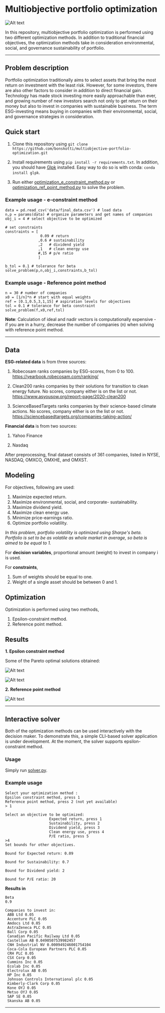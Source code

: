 # Multiobjective portfolio optimization

![Alt text](img/sm_crop.jpg?raw=true "Title")

In this repository, multiobjective portfolio optimization is performed using two different optimization methods. In addition to traditional financial objectives, the optimization methods take in consideration environmental, social, and governance sustainability of portfolio.

----
## Problem description

Portfolio optimization traditionally aims to select assets that bring the most return on investment with the least risk. However, for some investors, there are also other factors to consider in addition to direct financial gain. Technology has made stock investing more easily approachable than ever, and growing number of new investors search not only to get return on their money but also to invest in companies with sustainable business. The term ESG-investing means buying in companies with their environmental, social, and governance strategies in consideration.

## Quick start

1. Clone this repository using `git clone https://github.com/bonskotti/multiobjective-portfolio-optimization.git`

2. Install requirements using `pip install -r requirements.txt`. In addition, you should have [Glpk](https://www.gnu.org/software/glpk/) installed. Easy way to do so is with conda: `conda install glpk`.

3. Run either [optimization_e_constraint_method.py](../master/optimization_e_constraint_method.py) or [optimization_ref_point_method.py](../master/optimization_ref_point_method.py) to solve the problem.

### Example usage - e-constraint method

```
data = pd.read_csv('data/final_data.csv') # load data
n,p = params(data) # organize parameters and get names of companies
obj_i = 4 # select objective to be optimized

# set constraints
constraints = [
                0.09 # return
               ,0.6 # sustainability
               ,2   # dividend yield
               ,1   # clean energy use
               #,15 # p/e ratio
               ]
               
b_tol = 0.1 # tolerance for beta
solve_problem(p,n,obj_i,constraints,b_tol)
```
### Example usage - Reference point method

```
n = 30 # number of companies
x0 = [1/n]*n # start with equal weights
ref = [0.1,0.5,3,1,15] # aspiration levels for objectives
tol = 0.1 # tolerance for beta constraint
solve_problem(f,x0,ref,tol)
```
**Note**: Calculation of ideal and nadir vectors is computationally expensive - if you are in a hurry, decrease the number of companies (n) when solving with reference point method.

----

## Data

**ESG-related data** is from three sources:

1. Robecosam ranks companies by ESG-scores, from 0 to 100. https://yearbook.robecosam.com/ranking/

2. Clean200 ranks companies by their solutions for transition to clean energy future. No scores, company either is on the list or not. https://www.asyousow.org/report-page/2020-clean200

3.  ScienceBasedTargets ranks companies by their science-based climate actions. No scores, company either is on the list or not. https://sciencebasedtargets.org/companies-taking-action/

**Financial data** is from two sources:

1. Yahoo Finance

2. Nasdaq

After preprocessing, final dataset consists of 361 companies, listed in NYSE, NASDAQ, OMXCO, OMXHE, and OMXST.

## Modeling

For objectives, following are used:

1. Maximize expected return.
2. Maximize environmental, social, and corporate- sustainability.
3. Maximize dividend yield.
4. Maximize clean energy use.
5. Minimize price-earnings ratio.
6. Optimize portfolio volatility.

*In this problem, portfolio volatility is optimized using Sharpe's beta. Portfolio is set to be as volatile as whole market in average, so beta is aimed to be equal to 1.*

For **decision variables**, proportional amount (weight) to invest in company i is used.

For **constraints**, 

1. Sum of weights should be equal to one.
2. Weight of a single asset should be between 0 and 1.

## Optimization

Optimization is performed using two methods,

1. Epsilon-constraint method.
2. Reference point method.

## Results

**1. Epsilon constraint method**

Some of the Pareto optimal solutions obtained:

![Alt text](img/e_constraint_3.png?raw=true "Title")


![Alt text](img/e_constraint_4.png?raw=true "Title")

**2. Reference point method**

![Alt text](img/ref_point_2.png?raw=true "Title")

----

## Interactive solver

Both of the optimization methods can be used interactively with the decision maker. To demonstrate this, a simple CLI-based solver application is under development. At the moment, the solver supports epsilon-constraint method. 

### Usage

Simply run [solver.py](../master/solver.py).

### Example usage
```
Select your optimization method : 
Epsilon constraint method, press 1          
Reference point method, press 2 (not yet available)
> 1

Select an objective to be optimized:
                    Expected return, press 1
                    Sustainability, press 2
                    Dividend yield, press 3
                    Clean energy use, press 4
                    P/E ratio, press 5
>4
Set bounds for other objectives.

Bound for Expected return: 0.09

Bound for Sustainability: 0.7

Bound for Dividend yield: 2

Bound for P/E ratio: 20
```

**Results in**

```
Beta
0.9

Companies to invest in:
 ABB Ltd 0.05
 Accenture PLC 0.05
 Amdocs Ltd 0.05
 AstraZeneca PLC 0.05
 Ball Corp 0.05
 Canadian Pacific Railway Ltd 0.05
 Castellum AB 0.0490507539982457
 CNH Industrial NV 0.000949246001754104
 Coca-Cola European Partners PLC 0.05
 CRH PLC 0.05
 CSX Corp 0.05
 Cummins Inc 0.05
 Ecolab Inc 0.05
 Electrolux AB 0.05
 HP Inc 0.05
 Johnson Controls International plc 0.05
 Kimberly-Clark Corp 0.05
 Kone OYJ 0.05
 Metso OYJ 0.05
 SAP SE 0.05
 Skanska AB 0.05

```

----

